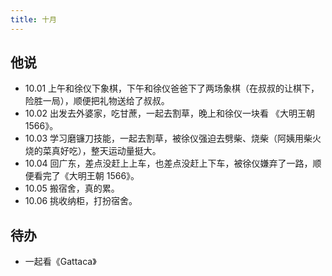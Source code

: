 ```yaml
---
title: 十月
---
```


## 他说

- 10.01 上午和徐仪下象棋，下午和徐仪爸爸下了两场象棋（在叔叔的让棋下，险胜一局），顺便把礼物送给了叔叔。
- 10.02 出发去外婆家，吃甘蔗，一起去割草，晚上和徐仪一块看 《大明王朝 1566》。
- 10.03 学习磨镰刀技能，一起去割草，被徐仪强迫去劈柴、烧柴（阿姨用柴火烧的菜真好吃），整天运动量挺大。
- 10.04 回广东，差点没赶上上车，也差点没赶上下车，被徐仪嫌弃了一路，顺便看完了《大明王朝 1566》。
- 10.05 搬宿舍，真的累。
- 10.06 挑收纳柜，打扮宿舍。

## 待办

- 一起看《Gattaca》
